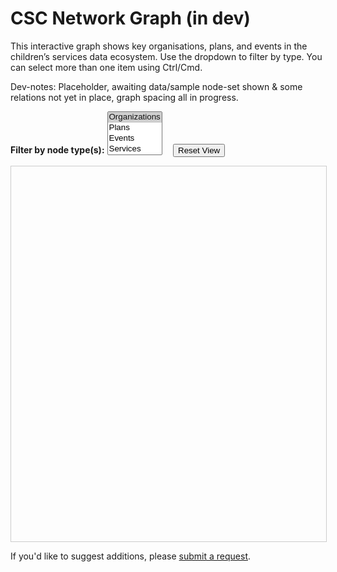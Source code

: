 # CSC Network Graph (in dev)

<!-- 1) mkdocs defaults, 2) css styled enlargement(not working), 3) forced full browswer win overlay --> 
<!-- <div id="cy" style="width: 100%; height: 600px;"></div> -->
<!-- <div id="cy"></div> --> 

This interactive graph shows key organisations, plans, and events in the children’s services data ecosystem.
Use the dropdown to filter by type. You can select more than one item using Ctrl/Cmd.

Dev-notes: Placeholder, awaiting data/sample node-set shown & some relations not yet in place, graph spacing all in progress.

<!-- Enhanced multi-select filter with Choices.js -->
<div style="margin-bottom: 1em;">
  <label for="typeFilter"><strong>Filter by node type(s):</strong></label>
  <select id="typeFilter" multiple>
    <option value="org" selected>Organizations</option>
    <option value="plan">Plans</option>
    <option value="event">Events</option>
    <option value="service">Services</option>
  </select>
  <button id="resetView" style="margin-left: 1em;">Reset View</button>
</div>

<!-- Graph container -->
<div id="cy" style="width: 100%; height: 600px; border: 1px solid #ccc; margin-top: 1em;"></div>


If you'd like to suggest additions, please [submit a request](mailto:datatoinsight.enquiries@gmail.com).

<style>
  #graph-status {
    font-size: 0.7em;
    color: #333;
  }
  .choices__inner {
    background-color: #f9f9f9;
    border-radius: 6px;
  }
</style>
